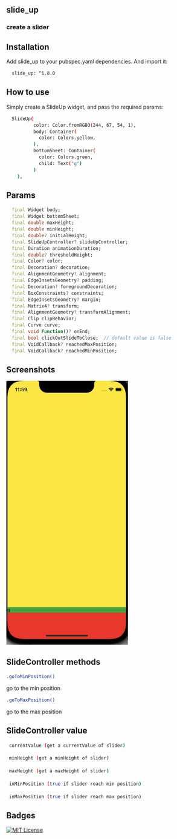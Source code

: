 
## slide_up
### create a slider




## Installation

Add slide_up to your pubspec.yaml dependencies. And import it:

```bash
  slide_up: ^1.0.0
```
    
## How to use #

Simply create a SlideUp widget, and pass the required params:

```bash
  SlideUp( 
          color: Color.fromRGBO(244, 67, 54, 1),
          body: Container(
            color: Colors.yellow,
          ), 
          bottomSheet: Container(
            color: Colors.green,
            child: Text("g")
          )
    ),
```


## Params

```dart
  final Widget body;
  final Widget bottomSheet;
  final double maxHeight;
  final double minHeight;
  final double? initialHeight;
  final SlideUpController? slideUpController;
  final Duration animationDuration;
  final double? thresholdHeight;
  final Color? color;
  final Decoration? decoration;
  final AlignmentGeometry? alignment;
  final EdgeInsetsGeometry? padding;
  final Decoration? foregroundDecoration;
  final BoxConstraints? constraints;
  final EdgeInsetsGeometry? margin;
  final Matrix4? transform;
  final AlignmentGeometry? transformAlignment;
  final Clip clipBehavior;
  final Curve curve;
  final void Function()? onEnd;
  final bool clickOutSlideToClose;  // default value is false 
  final VoidCallback? reachedMaxPosition;
  final VoidCallback? reachedMinPosition;
```


## Screenshots

![App Screenshot](https://github.com/praveen576232/slide_up/blob/main/screenshots/preview.gif?raw=true)


## SlideController methods
``` bash 
.goToMinPosition()

```
go to the min position

``` bash 
.goToMaxPosition()

```
go to the max position

## SlideController value
``` bash 
 currentValue (get a currentValue of slider)

 minHeight (get a minHeight of slider)

 maxHeight (get a maxHeight of slider)

 inMinPosition (true if slider reach min position)
 
 inMaxPosition (true if slider reach max position)
```

## Badges


[![MIT License](https://img.shields.io/badge/License-MIT-green.svg)](https://choosealicense.com/licenses/mit/)


